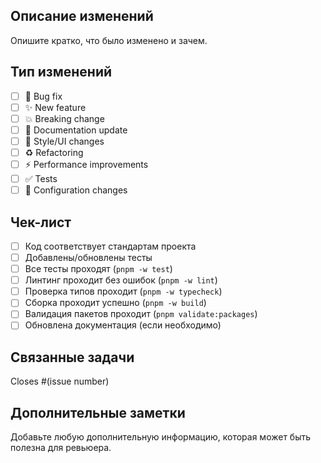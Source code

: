 ## Описание изменений

Опишите кратко, что было изменено и зачем.

## Тип изменений

- [ ] 🐛 Bug fix
- [ ] ✨ New feature
- [ ] 💥 Breaking change
- [ ] 📝 Documentation update
- [ ] 🎨 Style/UI changes
- [ ] ♻️ Refactoring
- [ ] ⚡ Performance improvements
- [ ] ✅ Tests
- [ ] 🔧 Configuration changes

## Чек-лист

- [ ] Код соответствует стандартам проекта
- [ ] Добавлены/обновлены тесты
- [ ] Все тесты проходят (`pnpm -w test`)
- [ ] Линтинг проходит без ошибок (`pnpm -w lint`)
- [ ] Проверка типов проходит (`pnpm -w typecheck`)
- [ ] Сборка проходит успешно (`pnpm -w build`)
- [ ] Валидация пакетов проходит (`pnpm validate:packages`)
- [ ] Обновлена документация (если необходимо)

## Связанные задачи

Closes #(issue number)

## Дополнительные заметки

Добавьте любую дополнительную информацию, которая может быть полезна для ревьюера.
